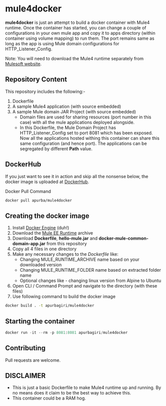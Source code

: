 # mule4docker

**mule4docker** is just an attempt to build a docker container with Mule4 runtime. Once the container has started, you can change a couple of configurations in your own mule app and copy it to apps directory (within container using volume mapping) to run them. The port remains same as long as the app is using Mule domain configurations for HTTP_Listener_Config. 

Note: You will need to download the Mule4 runtime separately from [Mulesoft website](https://www.mulesoft.com/lp/dl/mule-esb-enterprise).

##  Repository Content
This repository includes the following:-
1. Dockerfile
2. A sample Mule4 application (with source embedded)
3. A sample Mule domain JAR Project (with source embedded)
   - Domain files are used for sharing resources (port number in this case) with all the mule applications deployed alongside.
   - In this Dockerfile, the Mule Domain Project has HTTP_Listener_Config set to port 8081 which has been exposed. Now all the applications hosted withing this container can share this same configuration (and hence port). The applications can be segregated by different **Path** value.


## DockerHub
If you just want to see it in action and skip all the nonsense below, the docker image is uploaded at [DockerHub](https://hub.docker.com/r/apurba/mule4docker). 

Docker Pull Command
```bash
docker pull apurba/mule4docker
```


## Creating the docker image
1. Install [Docker Engine](https://docs.docker.com/engine/install/) (duh!)
2. Download the [Mule EE Runtime](https://www.mulesoft.com/lp/dl/mule-esb-enterprise) archive
2. Download **Dockerfile**, **hello-mule.jar** and **docker-mule-common-domain-app.jar** from this repository
4. Copy all 4 files in one directory
5. Make any necessary changes to the *Dockerfile* like:
   - Changing MULE_RUNTIME_ARCHIVE name based on your downloaded version
   - Changing MULE_RUNTIME_FOLDER name based on extracted folder name
   - Optional changes like - changing linux version from Alpine to Ubuntu 
6. Open CLI / Command Prompt and navigate to the directory (with these files)
7. Use following command to build the docker image
  
```bash
docker build . -t apurbagiri/mule4docker
```

## Starting the container

```python
docker run -it --rm -p 8081:8081 apurbagiri/mule4docker
```

## Contributing
Pull requests are welcome.

## DISCLAIMER
- This is just a basic Dockerfile to make Mule4 runtime up and running. By no means does it claim to be the best way to achieve this.
- This container could be a RAM hog. 

